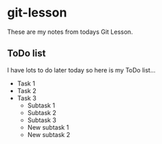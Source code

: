# git-lesson

These are my notes from todays Git Lesson.

## ToDo list

I have lots to do later today so here is my ToDo list...

+ Task 1
+ Task 2
+ Task 3
  + Subtask 1
  + Subtask 2
  + Subtask 3
  + New subtask 1
  + New subtask 2
